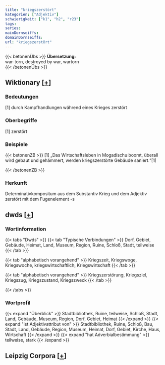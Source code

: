 ```yaml
---
title: "kriegszerstört"
kategorien: ["Adjektiv"]
schwierigkeit: ["k1", "h2", "r23"]
tags:
series:
mainDornseiffs:
domainDornseiffs:
url: "kriegszerstört"
---
```


{{< betonenÜbs >}}
**Übersetzung:**  
war-torn, destroyed  by war, wartorn  
{{< /betonenÜbs >}}

## Wiktionary [[+](https://de.wiktionary.org/wiki/kriegszerstört)]

### Bedeutungen
[1] durch Kampfhandlungen während eines Krieges zerstört  

### Oberbegriffe
[1] zerstört  

### Beispiele
{{< betonenZB >}}
[1] „Das Wirtschaftsleben in Mogadischu boomt, überall wird gebaut und gehämmert, werden kriegszerstörte Gebäude saniert.“[1]  

{{< /betonenZB >}}
### Herkunft
Determinativkompositum aus dem Substantiv Krieg und dem Adjektiv zerstört mit dem Fugenelement -s  



## dwds [[+](https://www.dwds.de/wb/kriegszerstört)]

### Wortinformation
{{< tabs "Dwds" >}}
{{< tab "Typische Verbindungen" >}}
Dorf, Gebiet, Gebäude, Heimat, Land, Museum, Region, Ruine, Schloß, Stadt, teilweise
{{< /tab >}}

{{< tab "alphabetisch vorangehend" >}}
Kriegszeit, Kriegswoge, Kriegswoche, kriegswirtschaftlich, Kriegswirtschaft
{{< /tab >}}

{{< tab "alphabetisch vorangehend" >}}
Kriegszerstörung, Kriegsziel, Kriegszug, Kriegszustand, Kriegszweck
{{< /tab >}}

{{< /tabs >}}

### Wortprofil
{{< expand "Überblick" >}} Stadtbibliothek, Ruine, teilweise, Schloß, Stadt, Land, Gebäude, Museum, Region, Dorf, Gebiet, Heimat {{< /expand >}}
{{< expand "ist Adjektivattribut von" >}} Stadtbibliothek, Ruine, Schloß, Bau, Stadt, Land, Gebäude, Region, Museum, Heimat, Dorf, Gebiet, Kirche, Haus, Wirtschaft {{< /expand >}}
{{< expand "hat Adverbialbestimmung" >}} teilweise, stark {{< /expand >}}

## Leipzig Corpora [[+](https://corpora.uni-leipzig.de/en/res?word=kriegszerstört&corpusId=deu_newscrawl-public_2018)]

